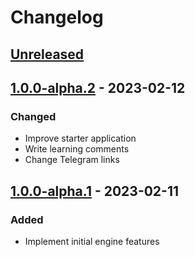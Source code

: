 # Changelog

## [Unreleased][unreleased]

## [1.0.0-alpha.2][] - 2023-02-12

### Changed

- Improve starter application
- Write learning comments
- Change Telegram links

## [1.0.0-alpha.1][] - 2023-02-11

### Added

- Implement initial engine features

[unreleased]: https://github.com/rohiievych/swayer/compare/v1.0.0-alpha.2...HEAD
[1.0.0-alpha.2]: https://github.com/rohiievych/swayer/compare/v1.0.0-alpha.1...v1.0.0-alpha.2
[1.0.0-alpha.1]: https://github.com/rohiievych/swayer/releases/tag/v1.0.0-alpha.1
